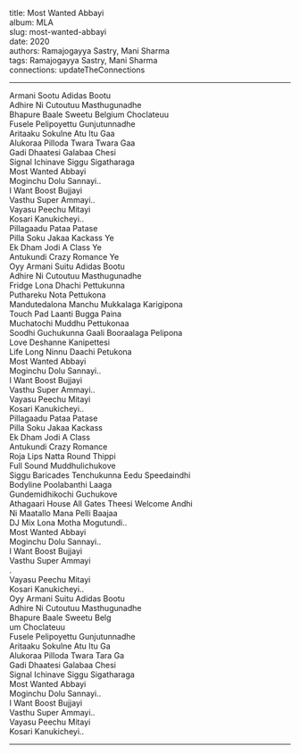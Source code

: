 title: Most Wanted Abbayi  
album: MLA  
slug: most-wanted-abbayi  
date: 2020  
authors: Ramajogayya Sastry, Mani Sharma  
tags: Ramajogayya Sastry, Mani Sharma  
connections: updateTheConnections  

------------

Armani Sootu Adidas Bootu  
Adhire Ni Cutoutuu Masthugunadhe  
Bhapure Baale Sweetu Belgium Choclateuu  
Fusele Pelipoyettu Gunjutunnadhe  
Aritaaku Sokulne Atu Itu Gaa  
Alukoraa Pilloda Twara Twara Gaa  
Gadi Dhaatesi Galabaa Chesi  
Signal Ichinave Siggu Sigatharaga  
Most Wanted Abbayi  
Moginchu Dolu Sannayi..  
I Want Boost Bujjayi  
Vasthu Super Ammayi..  
Vayasu Peechu Mitayi  
Kosari Kanukicheyi..  
Pillagaadu Pataa Patase  
Pilla Soku Jakaa Kackass Ye  
Ek Dham Jodi A Class Ye  
Antukundi Crazy Romance Ye  
Oyy Armani Suitu Adidas Bootu  
Adhire Ni Cutoutuu Masthugunadhe  
Fridge Lona Dhachi Pettukunna  
Puthareku Nota Pettukona  
Mandutedalona Manchu Mukkalaga Karigipona  
Touch Pad Laanti Bugga Paina  
Muchatochi Muddhu Pettukonaa  
Soodhi Guchukunna Gaali Booraalaga Pelipona  
Love Deshanne Kanipettesi  
Life Long Ninnu Daachi Petukona  
Most Wanted Abbayi  
Moginchu Dolu Sannayi..  
I Want Boost Bujjayi  
Vasthu Super Ammayi..  
Vayasu Peechu Mitayi  
Kosari Kanukicheyi..  
Pillagaadu Pataa Patase  
Pilla Soku Jakaa Kackass  
Ek Dham Jodi A Class  
Antukundi Crazy Romance  
Roja Lips Natta Round Thippi  
Full Sound Muddhulichukove  
Siggu Baricades Tenchukunna Eedu Speedaindhi  
Bodyline Poolabanthi Laaga  
Gundemidhikochi Guchukove  
Athagaari House All Gates Theesi Welcome Andhi  
Ni Maatallo Mana Pelli Baajaa  
DJ Mix Lona Motha Mogutundi..  
Most Wanted Abbayi  
Moginchu Dolu Sannayi..  
I Want Boost Bujjayi  
Vasthu Super Ammayi  
.  
Vayasu Peechu Mitayi  
Kosari Kanukicheyi..  
Oyy Armani Suitu Adidas Bootu  
Adhire Ni Cutoutuu Masthugunadhe  
Bhapure Baale Sweetu Belg  
um Choclateuu  
Fusele Pelipoyettu Gunjutunnadhe  
Aritaaku Sokulne Atu Itu Ga  
Alukoraa Pilloda Twara Tara Ga  
Gadi Dhaatesi Galabaa Chesi  
Signal Ichinave Siggu Sigatharaga  
Most Wanted Abbayi  
Moginchu Dolu Sannayi..  
I Want Boost Bujjayi  
Vasthu Super Ammayi..  
Vayasu Peechu Mitayi  
Kosari Kanukicheyi..  


------------
